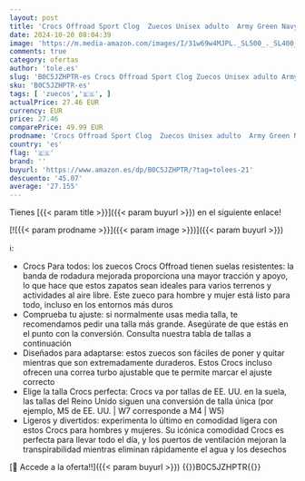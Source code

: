 ```yaml
---
layout: post
title: 'Crocs Offroad Sport Clog  Zuecos Unisex adulto  Army Green Navy  37/38 EU'
date: 2024-10-20 08:04:39
image: 'https://m.media-amazon.com/images/I/31w69w4MJPL._SL500_._SL400_.jpg'
comments: true
category: ofertas
author: 'tole.es'
slug: 'B0C5JZHPTR-es Crocs Offroad Sport Clog Zuecos Unisex adulto Army Green...'
sku: 'B0C5JZHPTR-es'
tags: [ 'zuecos','🇪🇸', ]
actualPrice: 27.46 EUR
currency: EUR
price: 27.46
comparePrice: 49.99 EUR
prodname: 'Crocs Offroad Sport Clog  Zuecos Unisex adulto  Army Green Navy  37/38 EU'
country: 'es'
flag: '🇪🇸'
brand: ''
buyurl: 'https://www.amazon.es/dp/B0C5JZHPTR/?tag=tolees-21'
descuento: '45.07'
average: '27.155'
---
```


Tienes [{{< param title >}}]({{< param buyurl >}}) en el siguiente enlace!

[![{{< param prodname >}}]({{< param image >}})]({{< param buyurl >}})

ℹ️:

- Crocs Para todos: los zuecos Crocs Offroad tienen suelas resistentes: la banda de rodadura mejorada proporciona una mayor tracción y apoyo, lo que hace que estos zapatos sean ideales para varios terrenos y actividades al aire libre. Este zueco para hombre y mujer está listo para todo, incluso en los entornos más duros
- Comprueba tu ajuste: si normalmente usas media talla, te recomendamos pedir una talla más grande. Asegúrate de que estás en el punto con la conversión. Consulta nuestra tabla de tallas a continuación
- Diseñados para adaptarse: estos zuecos son fáciles de poner y quitar mientras que son extremadamente duraderos. Estos Crocs incluso ofrecen una correa turbo ajustable que te permite marcar el ajuste correcto
- Elige la talla Crocs perfecta: Crocs va por tallas de EE. UU. en la suela, las tallas del Reino Unido siguen una conversión de talla única (por ejemplo, M5 de EE. UU. | W7 corresponde a M4 | W5)
- Ligeros y divertidos: experimenta lo último en comodidad ligera con estos Crocs para hombres y mujeres. Su icónica comodidad Crocs es perfecta para llevar todo el día, y los puertos de ventilación mejoran la transpirabilidad mientras eliminan rápidamente el agua y los desechos

[🛒 Accede a la oferta!!]({{< param buyurl >}})
{{<world>}}B0C5JZHPTR{{</world>}}
